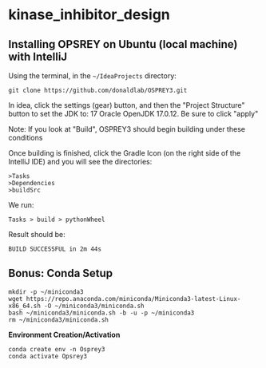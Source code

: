# kinase_inhibitor_design

## Installing OPSREY on Ubuntu (local machine) with IntelliJ

Using the terminal, in the `~/IdeaProjects` directory:

```
git clone https://github.com/donaldlab/OSPREY3.git
```

In idea, click the settings (gear) button, and then the "Project Structure" button to set the JDK to: 17 Oracle OpenJDK 17.0.12. Be sure to click "apply"

Note: If you look at "Build", OSPREY3 should begin building under these conditions

Once building is finished, click the Gradle Icon (on the right side of the IntelliJ IDE) and you will see the directories:

```
>Tasks
>Dependencies
>buildSrc
```

We run:

```
Tasks > build > pythonWheel
```

Result should be:

```
BUILD SUCCESSFUL in 2m 44s
```

## Bonus: Conda Setup

```
mkdir -p ~/miniconda3
wget https://repo.anaconda.com/miniconda/Miniconda3-latest-Linux-x86_64.sh -O ~/miniconda3/miniconda.sh
bash ~/miniconda3/miniconda.sh -b -u -p ~/miniconda3
rm ~/miniconda3/miniconda.sh
```

**Environment Creation/Activation**

```
conda create env -n Osprey3
conda activate Opsrey3
```